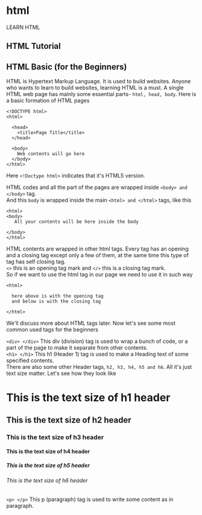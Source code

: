 # html
LEARN HTML

## HTML Tutorial

## HTML Basic (for the Beginners)

HTML is Hypertext Markup Language. It is used to build websites. Anyone who wants to learn to build websites, learning HTML is a must. 
A single HTML web page has mainly some essential parts- `html, head, body`. Here is a basic formation of HTML pages
```
<!DOCTYPE html>
<html>

  <head>
    <title>Page Title</title>
  </head>
  
  <body>
    Web contents will go here
  </body>
</html>
```
Here `<!Doctype html>` indicates that it's HTML5 version. 


HTML codes and all the part of the pages are wrapped inside `<body> and </body>` tag. <br/>
And this `body` is wrapped inside the main `<html> and </html>` tags, like this <br/>
```
<html>
<body>
   All your contents will be here inside the body

</body>
</html>
```

HTML contents are wrapped in other html tags. Every tag has an opening and a closing tag except only a few of them, at the same time this type of tag has self closing tag. <br/>
`<>` this is an opening tag mark and `</>` this is a closing tag mark. <br/>
So if we want to use the html tag in our page we need to use it in such way <br/>
```
<html>

  here above is with the opening tag
  and below is with the closing tag

</html>
```

We'll discuss more about HTML tags later. Now let's see some most common used tags for the beginners <br/>

`<div> </div>` This div (division) tag is used to wrap a bunch of code, or a part of the page to make it separate from other contents.<br/>
`<h1> </h1>` This h1 (Header 1) tag is used to make a Heading text of some specified contents. <br/>
There are also some other Header tags, `h2, h3, h4, h5 and h6`. All it's just text size matter. Let's see how they look like<br/>
# This is the text size of h1 header
## This is the text size of h2 header
### This is the text size of h3 header
#### This is the text size of h4 header
##### This is the text size of h5 header
###### This is the text size of h6 header
`<p> </p>` This p (paragraph) tag is used to write some content as in paragraph. <br/>




